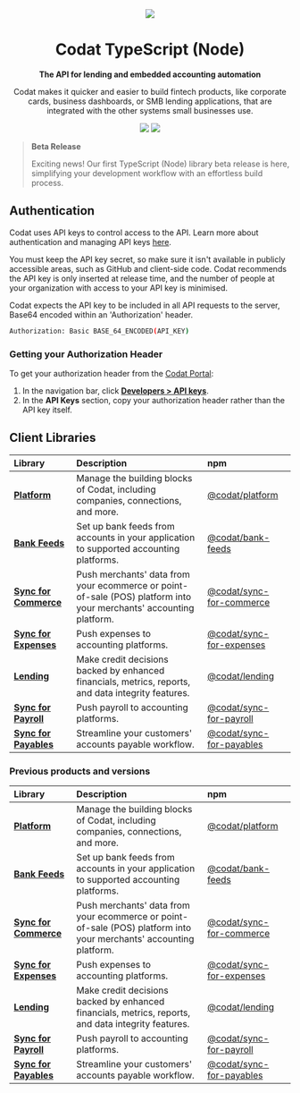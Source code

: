 ﻿<div align="center">
    <picture>
        <source srcset="https://user-images.githubusercontent.com/6267663/221800355-0995e4ad-a386-4943-a4c2-e620341a5155.svg" media="(prefers-color-scheme: dark)">
        <img src="https://user-images.githubusercontent.com/6267663/221800359-b7f7776c-a44f-4384-8dd0-d9f7d5caef7d.svg">
    </picture>
    <h1>Codat TypeScript (Node)</h1>
        <p><strong>The API for lending and embedded accounting automation</strong></p>
        <p>Codat makes it quicker and easier to build fintech products, like corporate cards, business dashboards, or SMB lending applications, that are integrated with the other systems small businesses use.</p>
    <a href="https://docs.codat.io/using-the-api/overview"><img src="https://img.shields.io/static/v1?label=Docs&message=API Ref&color=4c2cec&style=for-the-badge" /></a>
    <a href="https://opensource.org/licenses/MIT"><img src="https://img.shields.io/badge/License-MIT-blue.svg?style=for-the-badge" /></a>
</div>

> **Beta Release**
>
> Exciting news! Our first TypeScript (Node) library beta release is here, simplifying your development workflow with an effortless build process.

## Authentication

Codat uses API keys to control access to the API. 
Learn more about authentication and managing API keys [here](https://docs.codat.io/using-the-api/authentication).

You must keep the API key secret, so make sure it isn't available in publicly accessible areas, such as GitHub and client-side code.
Codat recommends the API key is only inserted at release time, and the number of people at your organization with access to your API key is minimised.

Codat expects the API key to be included in all API requests to the server, Base64 encoded within an 'Authorization' header.

```bash
Authorization: Basic BASE_64_ENCODED(API_KEY)
```

### Getting your Authorization Header

To get your authorization header from the [Codat Portal](https://app.codat.io):

1. In the navigation bar, click [**Developers > API keys**](https://app.codat.io/developers/api-keys).
2. In the **API Keys** section, copy your authorization header rather than the API key itself.

## Client Libraries

<!-- Start Codat Client Libraries -->
| Library | Description | npm |
| :- | :- | :- |
| **[Platform](https://github.com/codatio/client-sdk-typescript/tree/main/platform)** | Manage the building blocks of Codat, including companies, connections, and more. | [@codat/platform](https://www.npmjs.com/package/@codat/platform) |
| **[Bank Feeds](https://github.com/codatio/client-sdk-typescript/tree/main/bank-feeds)** | Set up bank feeds from accounts in your application to supported accounting platforms. | [@codat/bank-feeds](https://www.npmjs.com/package/@codat/bank-feeds) |
| **[Sync for Commerce](https://github.com/codatio/client-sdk-typescript/tree/main/sync-for-commerce)** | Push merchants' data from your ecommerce or point-of-sale (POS) platform into your merchants' accounting platform. | [@codat/sync-for-commerce](https://www.npmjs.com/package/@codat/sync-for-commerce) |
| **[Sync for Expenses](https://github.com/codatio/client-sdk-typescript/tree/main/sync-for-expenses)** | Push expenses to accounting platforms. | [@codat/sync-for-expenses](https://www.npmjs.com/package/@codat/sync-for-expenses) |
| **[Lending](https://github.com/codatio/client-sdk-typescript/tree/main/lending)** | Make credit decisions backed by enhanced financials, metrics, reports, and data integrity features. | [@codat/lending](https://www.npmjs.com/package/@codat/lending) |
| **[Sync for Payroll](https://github.com/codatio/client-sdk-typescript/tree/main/sync-for-payroll)** | Push payroll to accounting platforms. | [@codat/sync-for-payroll](https://www.npmjs.com/package/@codat/sync-for-payroll) |
| **[Sync for Payables](https://github.com/codatio/client-sdk-typescript/tree/main/sync-for-payables)** | Streamline your customers' accounts payable workflow. | [@codat/sync-for-payables](https://www.npmjs.com/package/@codat/sync-for-payables) |

### Previous products and versions

| Library | Description | npm |
| :- | :- | :- |
| **[Platform](https://github.com/codatio/client-sdk-typescript/tree/main/platform)** | Manage the building blocks of Codat, including companies, connections, and more. | [@codat/platform](https://www.npmjs.com/package/@codat/platform) |
| **[Bank Feeds](https://github.com/codatio/client-sdk-typescript/tree/main/bank-feeds)** | Set up bank feeds from accounts in your application to supported accounting platforms. | [@codat/bank-feeds](https://www.npmjs.com/package/@codat/bank-feeds) |
| **[Sync for Commerce](https://github.com/codatio/client-sdk-typescript/tree/main/sync-for-commerce)** | Push merchants' data from your ecommerce or point-of-sale (POS) platform into your merchants' accounting platform. | [@codat/sync-for-commerce](https://www.npmjs.com/package/@codat/sync-for-commerce) |
| **[Sync for Expenses](https://github.com/codatio/client-sdk-typescript/tree/main/sync-for-expenses)** | Push expenses to accounting platforms. | [@codat/sync-for-expenses](https://www.npmjs.com/package/@codat/sync-for-expenses) |
| **[Lending](https://github.com/codatio/client-sdk-typescript/tree/main/lending)** | Make credit decisions backed by enhanced financials, metrics, reports, and data integrity features. | [@codat/lending](https://www.npmjs.com/package/@codat/lending) |
| **[Sync for Payroll](https://github.com/codatio/client-sdk-typescript/tree/main/sync-for-payroll)** | Push payroll to accounting platforms. | [@codat/sync-for-payroll](https://www.npmjs.com/package/@codat/sync-for-payroll) |
| **[Sync for Payables](https://github.com/codatio/client-sdk-typescript/tree/main/sync-for-payables)** | Streamline your customers' accounts payable workflow. | [@codat/sync-for-payables](https://www.npmjs.com/package/@codat/sync-for-payables) |
<!-- End Codat Client Libraries -->
